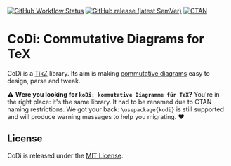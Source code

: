 [![GitHub Workflow Status][tests-shield]][tests-link]
[![GitHub release (latest SemVer)][release-shield]][release-link]
[![CTAN][ctan-shield]][ctan-link]

[tests-shield]: https://img.shields.io/github/workflow/status/paolobrasolin/commutative-diagrams/Tests?label=Nightly%20tests&logo=github
[tests-link]: https://github.com/paolobrasolin/commutative-diagrams/actions?query=workflow%3ATests+event%3Aschedule+branch%3Amaster
[release-shield]: https://img.shields.io/github/v/release/paolobrasolin/commutative-diagrams?label=Latest%20release&logo=github&sort=semver
[release-link]: https://github.com/paolobrasolin/commutative-diagrams/releases
[ctan-shield]: https://img.shields.io/ctan/v/commutative-diagrams?label=CTAN
[ctan-link]: https://ctan.org/pkg/commutative-diagrams

# CoDi: Commutative Diagrams for TeX

CoDi is a [TikZ] library. Its aim is making [commutative diagrams] easy to design, parse and tweak.

[TikZ]: https://en.wikipedia.org/wiki/PGF/TikZ
[commutative diagrams]: https://en.wikipedia.org/wiki/Commutative_diagram


:warning: **Were you looking for `koDi: kommutative Diagramme für TeX`?**
You're in the right place: it's the same library.
It had to be renamed due to CTAN naming restrictions.
We got your back: `\usepackage{kodi}` is still supported and will produce warning messages to help you migrating. :heart:

## License

CoDi is released under the [MIT License].

[MIT License]: https://opensource.org/licenses/MIT